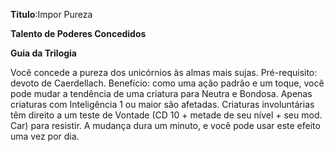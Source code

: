 **Titulo**:Impor Pureza

**Talento de Poderes Concedidos**

**Guia da Trilogia**

 Você concede a pureza dos unicórnios às almas mais sujas. Pré-requisito: devoto de Caerdellach. Benefício: como uma ação padrão e um toque, você pode mudar a tendência de uma criatura para Neutra e Bondosa. Apenas criaturas com Inteligência 1 ou maior são afetadas. Criaturas involuntárias têm direito a um teste de Vontade (CD 10 + metade de seu nível + seu mod. Car) para resistir. A mudança dura um minuto, e você pode usar este efeito uma vez por dia.